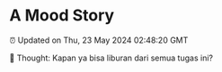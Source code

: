 # A Mood Story

⏰ Updated on Thu, 23 May 2024 02:48:20 GMT

💭 Thought: Kapan ya bisa liburan dari semua tugas ini?

